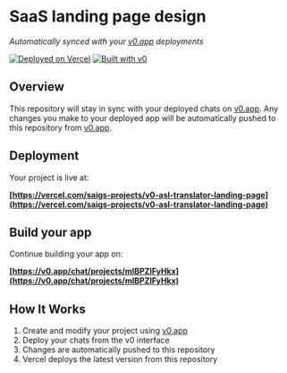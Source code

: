# SaaS landing page design

*Automatically synced with your [v0.app](https://v0.app) deployments*

[![Deployed on Vercel](https://img.shields.io/badge/Deployed%20on-Vercel-black?style=for-the-badge&logo=vercel)](https://vercel.com/saigs-projects/v0-asl-translator-landing-page)
[![Built with v0](https://img.shields.io/badge/Built%20with-v0.app-black?style=for-the-badge)](https://v0.app/chat/projects/mlBPZlFyHkx)

## Overview

This repository will stay in sync with your deployed chats on [v0.app](https://v0.app).
Any changes you make to your deployed app will be automatically pushed to this repository from [v0.app](https://v0.app).

## Deployment

Your project is live at:

**[https://vercel.com/saigs-projects/v0-asl-translator-landing-page](https://vercel.com/saigs-projects/v0-asl-translator-landing-page)**

## Build your app

Continue building your app on:

**[https://v0.app/chat/projects/mlBPZlFyHkx](https://v0.app/chat/projects/mlBPZlFyHkx)**

## How It Works

1. Create and modify your project using [v0.app](https://v0.app)
2. Deploy your chats from the v0 interface
3. Changes are automatically pushed to this repository
4. Vercel deploys the latest version from this repository